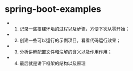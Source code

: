 # spring-boot-examples

- 1. 记录一些搭建环境的过程以及步骤，方便下次从零开始；
- 2. 创建一些可以运行的示例项目，看看代码运行效果；
- 3. 分析讲解配置文件和注解的含义以及作用作用；
- 4. 最后就是讲下框架的结构以及原理
